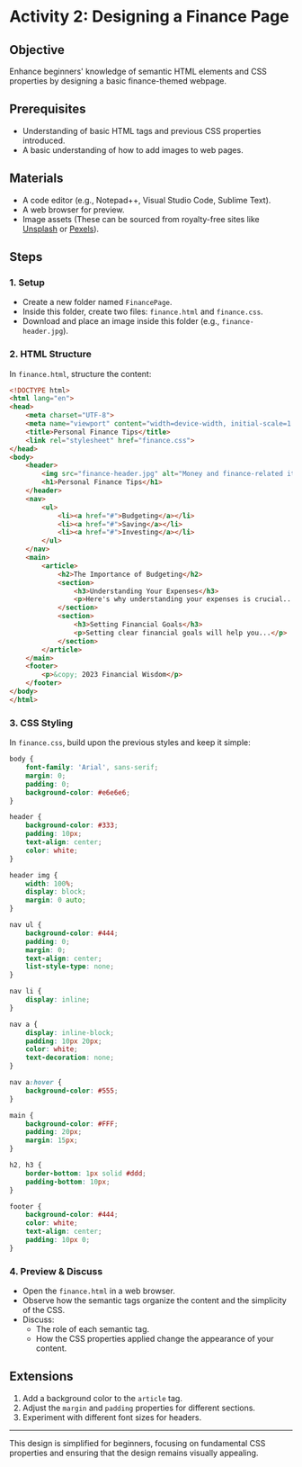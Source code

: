 
# **Activity 2: Designing a Finance Page**

## **Objective**

Enhance beginners' knowledge of semantic HTML elements and CSS properties by designing a basic finance-themed webpage.

## **Prerequisites**

- Understanding of basic HTML tags and previous CSS properties introduced.
- A basic understanding of how to add images to web pages.

## **Materials**

- A code editor (e.g., Notepad++, Visual Studio Code, Sublime Text).
- A web browser for preview.
- Image assets (These can be sourced from royalty-free sites like [Unsplash](https://unsplash.com/) or [Pexels](https://www.pexels.com/)).

## **Steps**

### 1. **Setup**

- Create a new folder named `FinancePage`.
- Inside this folder, create two files: `finance.html` and `finance.css`.
- Download and place an image inside this folder (e.g., `finance-header.jpg`).

### 2. **HTML Structure**

In `finance.html`, structure the content:

```html
<!DOCTYPE html>
<html lang="en">
<head>
    <meta charset="UTF-8">
    <meta name="viewport" content="width=device-width, initial-scale=1.0">
    <title>Personal Finance Tips</title>
    <link rel="stylesheet" href="finance.css">
</head>
<body>
    <header>
        <img src="finance-header.jpg" alt="Money and finance-related items">
        <h1>Personal Finance Tips</h1>
    </header>
    <nav>
        <ul>
            <li><a href="#">Budgeting</a></li>
            <li><a href="#">Saving</a></li>
            <li><a href="#">Investing</a></li>
        </ul>
    </nav>
    <main>
        <article>
            <h2>The Importance of Budgeting</h2>
            <section>
                <h3>Understanding Your Expenses</h3>
                <p>Here's why understanding your expenses is crucial...</p>
            </section>
            <section>
                <h3>Setting Financial Goals</h3>
                <p>Setting clear financial goals will help you...</p>
            </section>
        </article>
    </main>
    <footer>
        <p>&copy; 2023 Financial Wisdom</p>
    </footer>
</body>
</html>
```

### 3. **CSS Styling**

In `finance.css`, build upon the previous styles and keep it simple:

```css
body {
    font-family: 'Arial', sans-serif;
    margin: 0;
    padding: 0;
    background-color: #e6e6e6;
}

header {
    background-color: #333;
    padding: 10px;
    text-align: center;
    color: white;
}

header img {
    width: 100%;
    display: block;
    margin: 0 auto;
}

nav ul {
    background-color: #444;
    padding: 0;
    margin: 0;
    text-align: center;
    list-style-type: none;
}

nav li {
    display: inline;
}

nav a {
    display: inline-block;
    padding: 10px 20px;
    color: white;
    text-decoration: none;
}

nav a:hover {
    background-color: #555;
}

main {
    background-color: #FFF;
    padding: 20px;
    margin: 15px;
}

h2, h3 {
    border-bottom: 1px solid #ddd;
    padding-bottom: 10px;
}

footer {
    background-color: #444;
    color: white;
    text-align: center;
    padding: 10px 0;
}

```

### 4. **Preview & Discuss**

- Open the `finance.html` in a web browser.
- Observe how the semantic tags organize the content and the simplicity of the CSS.
- Discuss:
  - The role of each semantic tag.
  - How the CSS properties applied change the appearance of your content.

## **Extensions**

1. Add a background color to the `article` tag.
2. Adjust the `margin` and `padding` properties for different sections.
3. Experiment with different font sizes for headers.

---

This design is simplified for beginners, focusing on fundamental CSS properties and ensuring that the design remains visually appealing.
